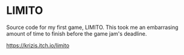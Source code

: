 # LIMITO
 Source code for my first game, LIMITO. This took me an embarrasing amount of time to finish before the game jam's deadline.

https://krizis.itch.io/limito

